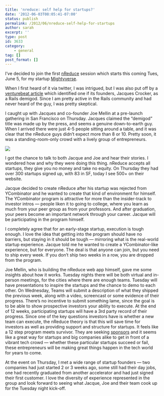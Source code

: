 ```yaml
---
title: 'nreduce: self help for startups?'
date: '2012-06-03T08:05:41-07:00'
status: publish
permalink: /2012/06/nreduce-self-help-for-startups
author: sarah
excerpt: ''
type: post
id: 3633
category:
    - general
tag: []
post_format: []
---
```

I’ve decided to join the first [nReduce](http://nreduce.com/) session which starts this coming Tues, June 5, for my startup [Mightyverse](https://www.mightyverse.com/).

When I first heard of it via twitter, I was intrigued, but I was also put off by a [venturebeat article](http://venturebeat.com/2012/05/28/nreduce/) which identified one if its founders, Jacques Crocker, as a Rails demigod. Since I am pretty active in the Rails community and had never heard of the guy, I was pretty skeptical.

I caught up with Jacques and co-founder Joe Mellin at a pre-launch gathering in San Francisco on Thursday. Jacques claimed the “demigod” title was made up by the press, and seems a genuine down-to-earth guy. When I arrived there were just 4-5 people sitting around a table, and it was clear that the nReduce guys didn’t expect more than 8 or 10. Pretty soon, it was a standing-room-only crowd with a lively group of entrepreneurs.

![](https://p.twimg.com/AuRZzpOCAAIEh6P.jpg:medium)

I got the chance to talk to both Jacque and Joe and hear their stories. I wondered how and why they were doing this thing. nReduce accepts all startups, they give you no money and take no equity. On Thursday they had over 300 startups signed up, with 83 in SF, today I see 500+ on their website.

Jacque decided to create nReduce after his startup was rejected from YCombinator and he wanted to create that kind of environment for himself. The YCombinator program is attractive for more than the insider-track to investor intros — people liken it to going to college, where you learn as much from your peer group as from your professors. And after graduation, your peers become an important network through your career. Jacque will be participating in the program himself.

I completely agree that for an early-stage startup, execution is tough enough. I love the idea that getting into the program should have no barriers, but staying in it should be tough — mirroring what is the real-world startup experience. Jacque told me he wanted to create a YCombinator-like experience, but for everyone. The deal is that anyone can join, but you need to ship every week. If you don’t ship two weeks in a row, you are dropped from the program.

Joe Mellin, who is building the nReduce web app himself, gave me some insights about how it works. Tuesday nights there will be both virtual and in-person meetings, for the cities where there are enough teams. Tuesday will have presentations to inspire the startups and the chance to demo to each other. On Wednesday, Teams will submit a description of what they shipped the previous week, along with a video, screencast or some evidence of their progress. There’s no incentive to submit something lame, since the goal is to be able to show prospective investors your ability to execute. At the end of 12 weeks, participating startups will have a 3rd party record of their progress. Since one of the key questions investors have is whether a new team can execute, the nReduce theory is that this will save time for investors as well as providing support and structure for startups. It feels like a 12 step program meets survivor. They are seeking [sponsors](http://nreduce.com/sponsor.html) and it seems like a great way for startups and big companies alike to get in front of a vibrant tech crowd — whether these particular startups succeed or fail, these entrepreneurs will be making great things happen in the tech world for years to come.

 At the event on Thursday, I met a wide range of startup founders — two companies had just started 2 or 3 weeks ago, some still had their day jobs, one had recently graduated from another accelerator and had just signed their first customer. I love the diversity of experience represented in the group and look forward to seeing what Jacque, Joe and their team cook up for the Tuesday night kick-off.